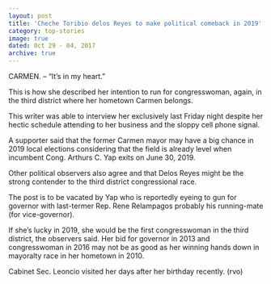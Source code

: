 ```yaml
---
layout: post
title: 'Cheche Toribio delos Reyes to make political comeback in 2019'
category: top-stories
image: true
dated: 0ct 29 - 04, 2017
archive: true
---
```


CARMEN. – “It’s in my heart.”

This is how she described her intention to run for congresswoman, again, in the third district where her hometown Carmen belongs.

This writer was able to interview her exclusively last Friday night despite her hectic schedule attending to her business and the sloppy cell phone signal.

A supporter said that the former Carmen mayor may have a big chance in 2019 local elections considering that the field is already level when incumbent Cong. Arthurs C. Yap exits on June 30, 2019.

Other political observers also agree and that Delos Reyes might be the strong contender to the third district congressional race.

The post is to be vacated by Yap who is reportedly eyeing to gun for governor with last-termer Rep. Rene Relampagos probably his running-mate (for vice-governor).

If she’s lucky in 2019, she would be the first congresswoman in the third district, the observers said.
Her bid for governor in 2013 and congresswoman in 2016 may not be as good as her winning hands down in mayoralty race in her hometown in 2010.

Cabinet Sec. Leoncio visited her days after her birthday recently. (rvo)